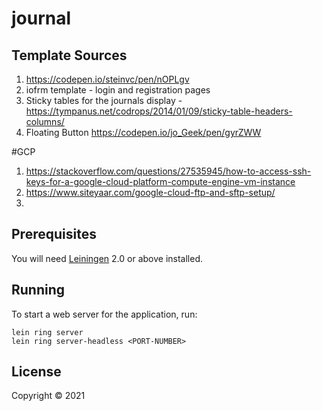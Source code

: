 # journal

## Template Sources
1. https://codepen.io/steinvc/pen/nOPLgv
2. iofrm template - login and registration pages
3. Sticky tables for the journals display - https://tympanus.net/codrops/2014/01/09/sticky-table-headers-columns/
4. Floating Button https://codepen.io/jo_Geek/pen/gyrZWW

#GCP
1. https://stackoverflow.com/questions/27535945/how-to-access-ssh-keys-for-a-google-cloud-platform-compute-engine-vm-instance
2. https://www.siteyaar.com/google-cloud-ftp-and-sftp-setup/
3. 
## Prerequisites

You will need [Leiningen][1] 2.0 or above installed.

[1]: https://github.com/technomancy/leiningen
## Running

To start a web server for the application, run:

    lein ring server
    lein ring server-headless <PORT-NUMBER>

## License

Copyright © 2021 
